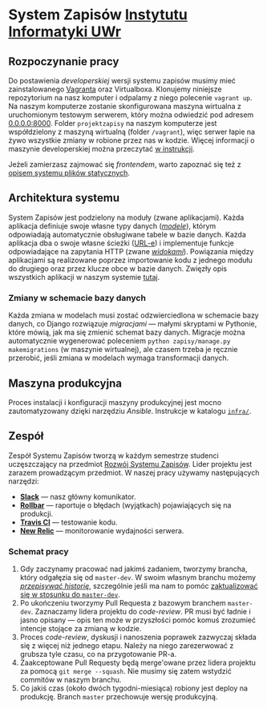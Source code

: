 # System Zapisów [Instytutu Informatyki UWr](https://ii.uni.wroc.pl/)

## Rozpoczynanie pracy

Do postawienia _developerskiej_ wersji systemu zapisów musimy mieć
zainstalowanego [Vagranta](https://www.vagrantup.com/) oraz Virtualboxa.
Klonujemy niniejsze repozytorium na nasz komputer i odpalamy z niego polecenie
`vagrant up`. Na naszym komputerze zostanie skonfigurowana maszyna wirtualna z
uruchomionym testowym serwerem, który można odwiedzić pod adresem
[0.0.0.0:8000](http://0.0.0.0:8000). Folder `projektzapisy` na naszym komputerze
jest współdzielony z maszyną wirtualną (folder `/vagrant`), więc serwer łapie na
żywo wszystkie zmiany w robione przez nas w kodzie. Więcej informacji o maszynie
developerskiej można przeczytać [w
instrukcji](https://github.com/iiuni/projektzapisy/wiki/Developer's-environment-setup).

Jeżeli zamierzasz zajmować się _frontendem_, warto zapoznać się też z [opisem
systemu plików
statycznych](https://github.com/iiuni/projektzapisy/wiki/Pliki-statyczne-w-Systemie-Zapisów).

## Architektura systemu

System Zapisów jest podzielony na moduły (zwane aplikacjami). Każda aplikacja
definiuje swoje własne typy danych
([_modele_](https://docs.djangoproject.com/en/3.1/intro/tutorial02/#creating-models)),
którym odpowiadają automatycznie obsługiwane tabele w bazie danych. Każda
aplikacja dba o swoje własne ścieżki
([URL-e](https://docs.djangoproject.com/en/3.1/intro/tutorial01/#write-your-first-view))
i implementuje funkcje odpowiadające na zapytania HTTP (zwane
[_widokami_](https://docs.djangoproject.com/en/3.1/intro/tutorial03/#write-views-that-actually-do-something)).
Powiązania między aplikacjami są realizowane poprzez importowanie kodu z jednego
modułu do drugiego oraz przez klucze obce w bazie danych. Zwięzły opis
wszystkich aplikacji w naszym systemie
[tutaj](https://github.com/iiuni/projektzapisy/wiki/Opis-aplikacji).

### Zmiany w schemacie bazy danych

Każda zmiana w modelach musi zostać odzwierciedlona w schemacie bazy danych, co
Django rozwiązuje _migracjami_ — małymi skryptami w Pythonie, które mówią, jak
ma się zmienić schemat bazy danych. Migracje można automatycznie wygenerować
poleceniem `python zapisy/manage.py makemigrations` (w maszynie wirtualnej), ale
czasem trzeba je ręcznie przerobić, jeśli zmiana w modelach wymaga transformacji
danych.

## Maszyna produkcyjna

Proces instalacji i konfiguracji maszyny produkcyjnej jest mocno zautomatyzowany
dzięki narzędziu _Ansible_. Instrukcje w katalogu [`infra/`](infra/).

## Zespół

Zespół Systemu Zapisów tworzą w każdym semestrze studenci uczęszczający na
przedmiot [Rozwój Systemu
Zapisów](https://zapisy.ii.uni.wroc.pl/offer/895_projekt-rozwoj-systemu-zapisow/).
Lider projektu jest zarazem prowadzącym przedmiot. W naszej pracy używamy
następujących narzędzi:

- **[Slack](https://projektzapisy.slack.com/)** — nasz główny komunikator.
- **[Rollbar](https://rollbar.com/iiuni/projektzapisy/)** —
  raportuje o błędach (wyjątkach) pojawiających się na produkcji.
- **[Travis CI](https://travis-ci.com/iiuni/projektzapisy)** — testowanie kodu.
- **[New Relic](https://one.newrelic.com/)** — monitorowanie wydajności serwera.

### Schemat pracy

1. Gdy zaczynamy pracować nad jakimś zadaniem, tworzymy brancha, który
   odgałęzia się od `master-dev`. W swoim własnym branchu możemy [_przepisywać
   historię_](https://git-scm.com/book/en/v2/Git-Tools-Rewriting-History),
   szczególnie jeśli ma nam to pomóc [zaktualizować się w stosunku do
   `master-dev`](https://stackoverflow.com/a/29916361).
2. Po ukończeniu tworzymy Pull Requesta z bazowym branchem `master-dev`.
   Zaznaczamy lidera projektu do _code-review_. PR musi być ładnie i jasno
   opisany — opis ten może w przyszłości pomóc komuś zrozumieć intencje stojące
   za zmianą w kodzie.
3. Proces _code-review_, dyskusji i nanoszenia poprawek zazwyczaj składa się z
   więcej niż jednego etapu. Należy na niego zarezerwować z grubsza tyle czasu,
   co na przygotowanie PR-a.
4. Zaakceptowane Pull Requesty będą merge'owane przez lidera projektu za pomocą
   `git merge --squash`. Nie musimy się zatem wstydzić commitów w naszym
   branchu.
5. Co jakiś czas (około dwóch tygodni-miesiąca) robiony jest deploy na
   produkcję. Branch `master` przechowuje wersję produkcyjną.

